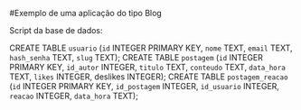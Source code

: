 #Exemplo de uma aplicação do tipo Blog

Script da base de dados:

CREATE TABLE `usuario` (`id` INTEGER PRIMARY KEY, `nome` TEXT, `email` TEXT, `hash_senha` TEXT, `slug` TEXT);
CREATE TABLE `postagem` (`id` INTEGER PRIMARY KEY, `id_autor` INTEGER, `titulo` TEXT, `conteudo` TEXT, `data_hora` TEXT, `likes` INTEGER, deslikes INTEGER);
CREATE TABLE `postagem_reacao` (`id` INTEGER PRIMARY KEY, `id_postagem` INTEGER, `id_usuario` INTEGER, `reacao` INTEGER, `data_hora` TEXT);

